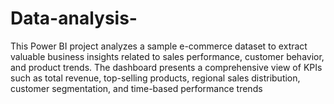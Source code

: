 # Data-analysis-
This Power BI project analyzes a sample e-commerce dataset to extract valuable business insights related to sales performance, customer behavior, and product trends. The dashboard presents a comprehensive view of KPIs such as total revenue, top-selling products, regional sales distribution, customer segmentation, and time-based performance trends
